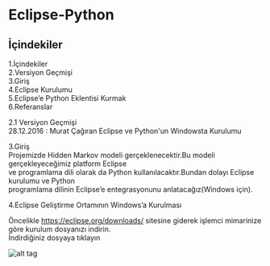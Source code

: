 # Eclipse-Python


## İçindekiler
 1.İçindekiler <br />
 2.Versiyon Geçmişi  <br />
 3.Giriş  <br />
 4.Eclipse Kurulumu <br />
 5.Eclipse’e Python Eklentisi Kurmak <br />
 6.Referanslar <br />
 
 2.1 Versiyon Geçmişi <br />
 28.12.2016 : Murat Çağıran Eclipse ve Python'un Windowsta Kurulumu <br />
 
 3.Giriş <br />
 Projemizde Hidden Markov modeli gerçeklenecektir.Bu modeli gerçekleyeceğimiz platform Eclipse <br />
 ve programlama dili olarak da Python kullanılacaktır.Bundan dolayı Eclipse kurulumu ve Python <br />
 programlama dilinin Eclipse’e entegrasyonunu anlatacağız(Windows için). <br />
 
 4.Eclipse Geliştirme Ortamının Windows’a Kurulması <br />
 
 Öncelikle https://eclipse.org/downloads/ sitesine giderek işlemci mimarinize göre kurulum dosyanızı indirin. <br />
 İndirdiğiniz dosyaya  tıklayın
 
 ![alt tag](http://url/to/img.png)
